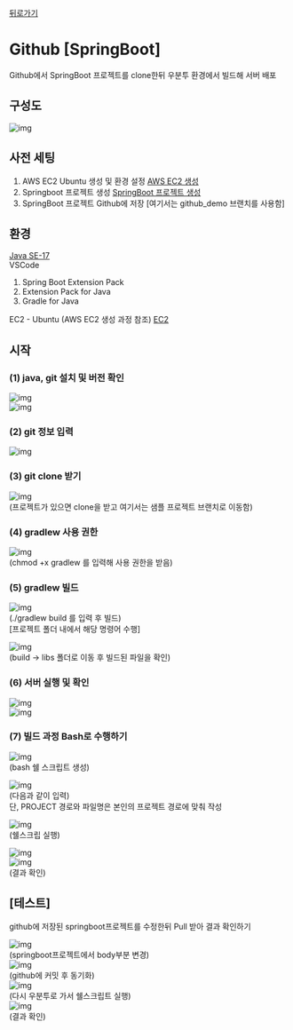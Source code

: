 [뒤로가기](../../README.md)<br>

# Github [SpringBoot]

Github에서 SpringBoot 프로젝트를 clone한뒤
우분투 환경에서 빌드해 서버 배포<br>

## 구성도

![img](../Img/github%20%5BSpringBoot%5D.png)

## 사전 세팅

1. AWS EC2 Ubuntu 생성 및 환경 설정 [AWS EC2 생성](../Document/EC2.md)
2. Springboot 프로젝트 생성 [SpringBoot 프로젝트 생성](../Document/Local%20%5BSpringBoot%5D.md)
3. SpringBoot 프로젝트 Github에 저장 [여기서는 github_demo 브랜치를 사용함]

## 환경

[Java SE-17](https://www.oracle.com/java/technologies/javase/jdk17-archive-downloads.html)<br>
VSCode<br>

1. Spring Boot Extension Pack
2. Extension Pack for Java
3. Gradle for Java

EC2 - Ubuntu (AWS EC2 생성 과정 참조) [EC2](../Document/EC2.md)

## 시작

### (1) java, git 설치 및 버전 확인

![img](../Img/github1.png)<br>
![img](../Img/github2.png)<br>

### (2) git 정보 입력

![img](../Img/github3.png)<br>

### (3) git clone 받기

![img](../Img/github4.png)<br>
(프로젝트가 있으면 clone을 받고 여기서는 샘플 프로젝트 브랜치로 이동함)<br>

### (4) gradlew 사용 권한

![img](../Img/github5.png)<br>
(chmod +x gradlew 를 입력해 사용 권한을 받음)<br>

### (5) gradlew 빌드

![img](../Img/github6.png)<br>
(./gradlew build 를 입력 후 빌드)<br>
[프로젝트 폴더 내에서 해당 명령어 수행]<br>

![img](../Img/github7.png)<br>
(build -> libs 폴더로 이동 후 빌드된 파일을 확인)<br>

### (6) 서버 실행 및 확인

![img](../Img/github8.png)<br>
![img](../Img/github9.png)<br>

### (7) 빌드 과정 Bash로 수행하기

![img](../Img/github10.png)<br>
(bash 쉘 스크립트 생성)

![img](../Img/github11.png)<br>
(다음과 같이 입력)<br>
단, PROJECT 경로와 파일명은 본인의 프로젝트 경로에 맞춰 작성<br>

![img](../Img/github18.png)<br>
(쉘스크립 실행)<br>

![img](../Img/github12.png)<br>
![img](../Img/github13.png)<br>
(결과 확인)<br>

## [테스트]

github에 저장된 springboot프로젝트를 수정한뒤 Pull 받아 결과 확인하기

![img](../Img/github14.png)<br>
(springboot프로젝트에서 body부분 변경)<br>
![img](../Img/github15.png)<br>
(github에 커밋 후 동기화)<br>
![img](../Img/github16.png)<br>
(다시 우분투로 가서 쉘스크립트 실행)<br>
![img](../Img/github17.png)<br>
(결과 확인)<br>
